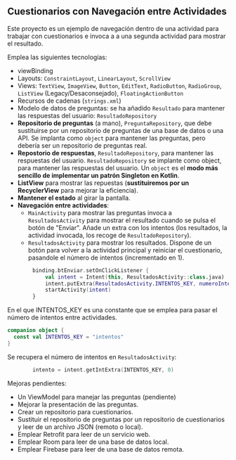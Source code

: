 ## Cuestionarios con Navegación entre Actividades

Este proyecto es un ejemplo de navegación dentro de una actividad para trabajar con cuestionarios e invoca a a una segunda actividad para mostrar el resultado.

Emplea las siguientes tecnologías:

- viewBinding
- Layouts: `ConstraintLayout`, `LinearLayout`, `ScrollView`
- Views: `TextView`, `ImageView`, `Button`, `EditText`, `RadioButton`, `RadioGroup`, `ListView` (Legacy/Desaconsejado), `FloatingActionButton`
- Recursos de cadenas (`strings.xml`)
- Modelo de datos de preguntas: se ha añadido `Resultado` para mantener las respuestas del usuario: `ResultadoRepository`
- **Repositorio de preguntas** (a mano), `PreguntaRepository`, que debe sustituirse por un repositorio de preguntas de una base de datos o una API. Se implanta como `object` para mantener las preguntas, pero debería ser un repositorio de preguntas real.
- **Repostorio de respuestas**, `ResultadoRepository`, para mantener las respuestas del usuario. `ResultadoRepository` se implante como object, para mantener las respuestas del usuario. Un `object` es el **modo más sencillo de implementar un patrón Singleton en Kotlin**.
- **ListView** para mostrar las repuestas (**sustituiremos por un RecyclerView** para mejorar la eficiencia).
- **Mantener el estado** al girar la pantalla.
- **Navegación entre actividades**:
  - `MainActivity` para mostrar las preguntas invoca a `ResultadosActivity` para mostrar el resultado cuando se pulsa el botón de "Enviar". Añade un extra con los intentos (los resultados, la actividad invocada, los recoge de `ResultadoRepository`).
  - `ResultadosActivity` para mostrar los resultados. Dispone de un botón para volver a la actividad principal y reiniciar el cuestionario, pasandole el número de intentos (incrementado en 1).

```kotlin
        binding.btEnviar.setOnClickListener {
            val intent = Intent(this, ResultadosActivity::class.java)
            intent.putExtra(ResultadosActivity.INTENTOS_KEY, numeroIntentos)
            startActivity(intent)
        }
```
En el que INTENTOS_KEY es una constante que se emplea para pasar el número de intentos entre actividades.

```kotlin
companion object {
  const val INTENTOS_KEY = "intentos"
}
```

Se recupera el número de intentos en `ResultadosActivity`:

```kotlin
        intento = intent.getIntExtra(INTENTOS_KEY, 0)
```


Mejoras pendientes:

- Un ViewModel para manejar las preguntas (pendiente)
- Mejorar la presentación de las preguntas.
- Crear un repositorio para cuestionarios.
- Sustituir el repositorio de preguntas por un repositorio de cuestionarios y leer de un archivo JSON (remoto o local).
- Emplear Retrofit para leer de un servicio web.
- Emplear Room para leer de una base de datos local.
- Emplear Firebase para leer de una base de datos remota.